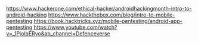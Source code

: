 https://www.hackerone.com/ethical-hacker/androidhackingmonth-intro-to-android-hacking
https://www.hackthebox.com/blog/intro-to-mobile-pentesting
https://book.hacktricks.xyz/mobile-pentesting/android-app-pentesting
https://www.youtube.com/watch?v=_1PjolbERyo&ab_channel=Defenceverse
